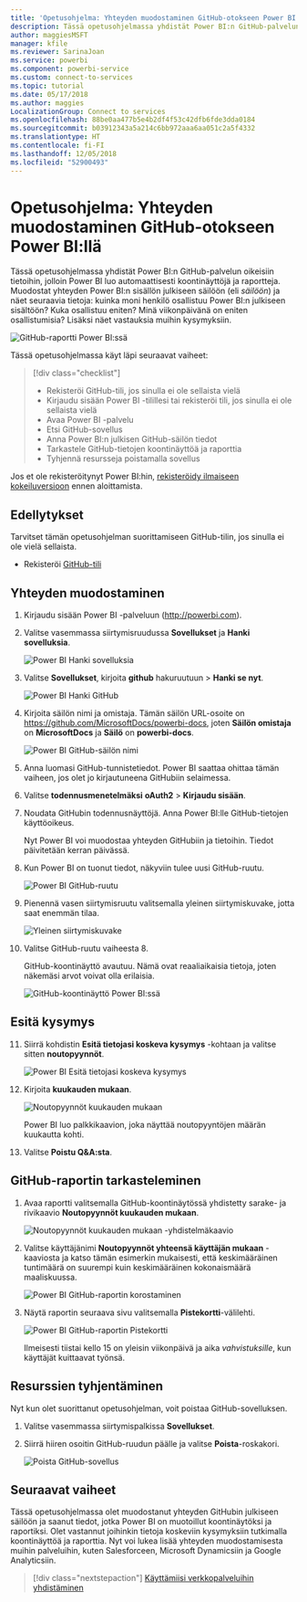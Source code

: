 ```yaml
---
title: 'Opetusohjelma: Yhteyden muodostaminen GitHub-otokseen Power BI:llä'
description: Tässä opetusohjelmassa yhdistät Power BI:n GitHub-palvelun oikeisiin tietoihin, jolloin Power BI luo automaattisesti koontinäyttöjä ja raportteja.
author: maggiesMSFT
manager: kfile
ms.reviewer: SarinaJoan
ms.service: powerbi
ms.component: powerbi-service
ms.custom: connect-to-services
ms.topic: tutorial
ms.date: 05/17/2018
ms.author: maggies
LocalizationGroup: Connect to services
ms.openlocfilehash: 88be0aa477b5e4b2df4f53c42dfb6fde3dda0184
ms.sourcegitcommit: b03912343a5a214c6bb972aaa6aa051c2a5f4332
ms.translationtype: HT
ms.contentlocale: fi-FI
ms.lasthandoff: 12/05/2018
ms.locfileid: "52900493"
---
```

# <a name="tutorial-connect-to-a-github-sample-with-power-bi"></a>Opetusohjelma: Yhteyden muodostaminen GitHub-otokseen Power BI:llä
Tässä opetusohjelmassa yhdistät Power BI:n GitHub-palvelun oikeisiin tietoihin, jolloin Power BI luo automaattisesti koontinäyttöjä ja raportteja. Muodostat yhteyden Power BI:n sisällön julkiseen säilöön (eli *säilöön*) ja näet seuraavia tietoja: kuinka moni henkilö osallistuu Power BI:n julkiseen sisältöön? Kuka osallistuu eniten? Minä viikonpäivänä on eniten osallistumisia? Lisäksi näet vastauksia muihin kysymyksiin. 

![GitHub-raportti Power BI:ssä](media/service-tutorial-connect-to-github/power-bi-github-app-tutorial-punch-card.png)

Tässä opetusohjelmassa käyt läpi seuraavat vaiheet:

> [!div class="checklist"]
> * Rekisteröi GitHub-tili, jos sinulla ei ole sellaista vielä 
> * Kirjaudu sisään Power BI -tilillesi tai rekisteröi tili, jos sinulla ei ole sellaista vielä
> * Avaa Power BI -palvelu
> * Etsi GitHub-sovellus
> * Anna Power BI:n julkisen GitHub-säilön tiedot
> * Tarkastele GitHub-tietojen koontinäyttöä ja raporttia
> * Tyhjennä resursseja poistamalla sovellus

Jos et ole rekisteröitynyt Power BI:hin, [rekisteröidy ilmaiseen kokeiluversioon](https://app.powerbi.com/signupredirect?pbi_source=web) ennen aloittamista.

## <a name="prerequisites"></a>Edellytykset

Tarvitset tämän opetusohjelman suorittamiseen GitHub-tilin, jos sinulla ei ole vielä sellaista. 

- Rekisteröi [GitHub-tili](https://docs.microsoft.com/contribute/get-started-setup-github)


## <a name="how-to-connect"></a>Yhteyden muodostaminen
1. Kirjaudu sisään Power BI -palveluun (http://powerbi.com). 
2. Valitse vasemmassa siirtymisruudussa **Sovellukset** ja **Hanki sovelluksia**.
   
   ![Power BI Hanki sovelluksia](media/service-tutorial-connect-to-github/power-bi-github-app-tutorial.png) 

3. Valitse **Sovellukset**, kirjoita **github** hakuruutuun > **Hanki se nyt**.
   
   ![Power BI Hanki GitHub](media/service-tutorial-connect-to-github/power-bi-github-app-tutorial-get-it-now.png) 

4. Kirjoita säilön nimi ja omistaja. Tämän säilön URL-osoite on https://github.com/MicrosoftDocs/powerbi-docs, joten **Säilön omistaja** on **MicrosoftDocs** ja **Säilö** on **powerbi-docs**. 
   
    ![Power BI GitHub-säilön nimi](media/service-tutorial-connect-to-github/power-bi-github-app-tutorial-repo-name.png)

5. Anna luomasi GitHub-tunnistetiedot. Power BI saattaa ohittaa tämän vaiheen, jos olet jo kirjautuneena GitHubiin selaimessa. 

6. Valitse **todennusmenetelmäksi** **oAuth2** \> **Kirjaudu sisään**.

7. Noudata GitHubin todennusnäyttöjä. Anna Power BI:lle GitHub-tietojen käyttöoikeus.
   
   Nyt Power BI voi muodostaa yhteyden GitHubiin ja tietoihin.  Tiedot päivitetään kerran päivässä.

8. Kun Power BI on tuonut tiedot, näkyviin tulee uusi GitHub-ruutu. 
 
   ![Power BI GitHub-ruutu](media/service-tutorial-connect-to-github/power-bi-github-app-tutorial-tile.png) 

8. Pienennä vasen siirtymisruutu valitsemalla yleinen siirtymiskuvake, jotta saat enemmän tilaa.

    ![Yleinen siirtymiskuvake](media/service-tutorial-connect-to-github/power-bi-global-navigation-icon.png)

10. Valitse GitHub-ruutu vaiheesta 8. 
    
    GitHub-koontinäyttö avautuu. Nämä ovat reaaliaikaisia tietoja, joten näkemäsi arvot voivat olla erilaisia.

    ![GitHub-koontinäyttö Power BI:ssä](media/service-tutorial-connect-to-github/power-bi-github-app-tutorial-dashboard.png)

    

## <a name="ask-a-question"></a>Esitä kysymys

11. Siirrä kohdistin **Esitä tietojasi koskeva kysymys** -kohtaan ja valitse sitten **noutopyynnöt**. 

    ![Power BI Esitä tietojasi koskeva kysymys](media/service-tutorial-connect-to-github/power-bi-github-app-tutorial-ask-question.png)

12. Kirjoita **kuukauden mukaan**.
 
    ![Noutopyynnöt kuukauden mukaan](media/service-tutorial-connect-to-github/power-bi-github-app-tutorial-ask-question-by-month.png)

     Power BI luo palkkikaavion, joka näyttää noutopyyntöjen määrän kuukautta kohti.

13. Valitse **Poistu Q&A:sta**.

## <a name="view-the-github-report"></a>GitHub-raportin tarkasteleminen 

1. Avaa raportti valitsemalla GitHub-koontinäytössä yhdistetty sarake- ja rivikaavio **Noutopyynnöt kuukauden mukaan**.

    ![Noutopyynnöt kuukauden mukaan -yhdistelmäkaavio](media/service-tutorial-connect-to-github/power-bi-github-app-tutorial-pull-requests-combo-chart.png)

2. Valitse käyttäjänimi **Noutopyynnöt yhteensä käyttäjän mukaan** -kaaviosta ja katso tämän esimerkin mukaisesti, että keskimääräinen tuntimäärä on suurempi kuin keskimääräinen kokonaismäärä maaliskuussa.

    ![Power BI GitHub-raportin korostaminen](media/service-tutorial-connect-to-github/power-bi-github-app-tutorial-report-highlight.png)

3. Näytä raportin seuraava sivu valitsemalla **Pistekortti**-välilehti. 
 
    ![Power BI GitHub-raportin Pistekortti](media/service-tutorial-connect-to-github/power-bi-github-app-tutorial-tues-3pm.png)

    Ilmeisesti tiistai kello 15 on yleisin viikonpäivä ja aika *vahvistuksille*, kun käyttäjät kuittaavat työnsä.

## <a name="clean-up-resources"></a>Resurssien tyhjentäminen

Nyt kun olet suorittanut opetusohjelman, voit poistaa GitHub-sovelluksen. 

1. Valitse vasemmassa siirtymispalkissa **Sovellukset**.
2. Siirrä hiiren osoitin GitHub-ruudun päälle ja valitse **Poista**-roskakori.

    ![Poista GitHub-sovellus](media/service-tutorial-connect-to-github/power-bi-github-app-tutorial-delete.png)

## <a name="next-steps"></a>Seuraavat vaiheet

Tässä opetusohjelmassa olet muodostanut yhteyden GitHubin julkiseen säilöön ja saanut tiedot, jotka Power BI on muotoillut koontinäytöksi ja raportiksi. Olet vastannut joihinkin tietoja koskeviin kysymyksiin tutkimalla koontinäyttöä ja raporttia. Nyt voi lukea lisää yhteyden muodostamisesta muihin palveluihin, kuten Salesforceen, Microsoft Dynamicsiin ja Google Analyticsiin. 
 
> [!div class="nextstepaction"]
> [Käyttämiisi verkkopalveluihin yhdistäminen](service-connect-to-services.md)



